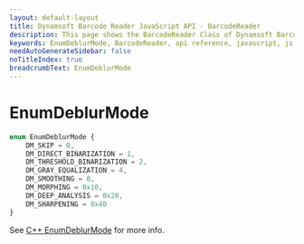 ```yaml
---
layout: default-layout
title: Dynamsoft Barcode Reader JavaScript API - BarcodeReader
description: This page shows the BarcodeReader Class of Dynamsoft Barcode Reader JavaScript SDK.
keywords: EnumDeblurMode, BarcodeReader, api reference, javascript, js
needAutoGenerateSidebar: false
noTitleIndex: true
breadcrumbText: EnumDeblurMode
---
```



# EnumDeblurMode

```ts
enum EnumDeblurMode { 
    DM_SKIP = 0, 
    DM_DIRECT_BINARIZATION = 1,
    DM_THRESHOLD_BINARIZATION = 2,
    DM_GRAY_EQUALIZATION = 4,
    DM_SMOOTHING = 8,
    DM_MORPHING = 0x10,
    DM_DEEP_ANALYSIS = 0x20,
    DM_SHARPENING = 0x40
}
```

See [C++ EnumDeblurMode](https://www.dynamsoft.com/barcode-reader/parameters/enum/parameter-mode-enums.html?ver=latest#deblurmode) for more info.